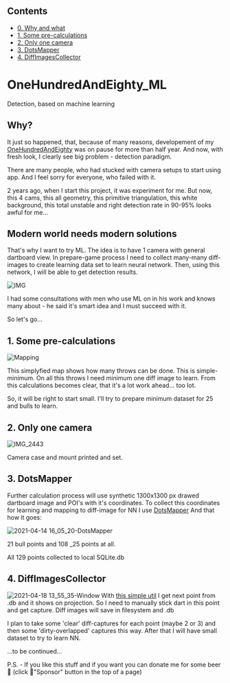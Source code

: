 ## Contents
* [0. Why and what](https://github.com/YellowFive5/OneHundredAndEighty_ML#why)
* [1. Some pre-calculations](https://github.com/YellowFive5/OneHundredAndEighty_ML#1-some-pre-calculations)
* [2. Only one camera](https://github.com/YellowFive5/OneHundredAndEighty_ML#2-only-one-camera)
* [3. DotsMapper](https://github.com/YellowFive5/OneHundredAndEighty_ML#3-dotsmapper)
* [4. DiffImagesCollector](https://github.com/YellowFive5/OneHundredAndEighty_ML#4-diffimagescollector)

# OneHundredAndEighty_ML

Detection, based on machine learning

## Why?

It just so happened, that, because of many reasons, developement of my [OneHundredAndEighty](https://github.com/YellowFive5/OneHundredAndEighty) was on pause for more than half year. And now, with fresh look, I clearly see big problem - detection paradigm.

There are many people, who had stucked with camera setups to start using app. And I feel sorry for everyone, who failed with it.

2 years ago, when I start this project, it was experiment for me. But now, this 4 cams, this all geometry, this primitive triangulation, this white background, this total unstable and right detection rate in 90-95% looks awful for me...

## Modern world needs modern solutions

That's why I want to try ML. The idea is to have 1 camera with general dartboard view. In prepare-game process I need to collect many-many diff-images to create learning data set to learn neural network. Then, using this network, I will be able to get detection results.

![IMG](https://user-images.githubusercontent.com/42347722/114268242-d2ae8280-9a08-11eb-93a8-f24947e13dc6.jpg)

I had some consultations with men who use ML on in his work and knows many about - he said it's smart idea and I must succeed with it.

So let's go...

## 1. Some pre-calculations
![Mapping](https://user-images.githubusercontent.com/42347722/114311826-fc46d700-9af8-11eb-926e-806838f7d4d0.jpg)

This simplyfied map shows how many throws can be done. This is simple-minimum. On all this throws I need minimum one diff image to learn. From this calculations becomes clear, that it's a lot work ahead... too lot.

So, it will be right to start small. I'll try to prepare minimum dataset for 25 and bulls to learn.

## 2. Only one camera
![IMG_2443](https://user-images.githubusercontent.com/42347722/114311813-f0f3ab80-9af8-11eb-99e9-6eacbfecab15.jpeg)

Camera case and mount printed and set.

## 3. DotsMapper
Further calculation process will use synthetic 1300x1300 px drawed dartboard image and POI's with it's coordinates. To collect this coordinates for learning and mapping to diff-image for NN I use [DotsMapper](https://github.com/YellowFive5/OneHundredAndEighty_ML/tree/main/DotsMapper) And that how it goes:

![2021-04-14 16_05_20-DotsMapper](https://user-images.githubusercontent.com/42347722/114715164-749cda80-9d3b-11eb-8573-dd5fb24479d8.png)

21 bull points and 108 _25 points at all.

All 129 points collected to local SQLite.db

## 4. DiffImagesCollector
![2021-04-18 13_55_35-Window](https://user-images.githubusercontent.com/42347722/115143093-f3508b00-a04d-11eb-8c70-ad59ed66988b.png)
With [this simple util](https://github.com/YellowFive5/OneHundredAndEighty_ML/tree/main/DiffImagesCollector) I get next point from .db and it shows on projection. So I need to manually stick dart in this point and get capture. Diff images will save in filesystem and .db 

I plan to take some 'clear' diff-captures for each point (maybe 2 or 3) and then some 'dirty-overlapped' captures this way. After that I will have small dataset to try to learn NN.

...to be continued...

P.S. - If you like this stuff and if you want you can donate me for some beer 🍻 (click 💜"Sponsor" button in the top of a page)
